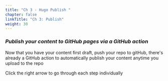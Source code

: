 ```yaml
---
title: "Ch 3 - Hugo Publish "
chapter: false
linkTitle: "Ch 3: Publish"
weight: 30
---
```


### ***Publish your content to GitHub pages via a GitHub action***

Now that you have your content first draft, push your repo to gitHub, there's already a GitHub action to automatically publish your content anytime you upload to the repo

Click the right arrow to go through each step individually
